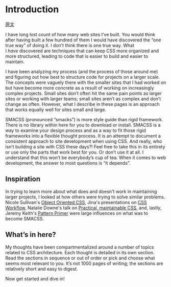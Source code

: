 # Introduction

[原文](https://smacss.com/book/)

I have long lost count of how many web sites I’ve built. You would think after having built a few hundred of them I would have discovered the “one true way” of doing it. I don’t think there is one true way. What I *have* discovered are techniques that can keep CSS more organized and more structured, leading to code that is easier to build and easier to maintain.

I have been analyzing my process (and the process of those around me) and figuring out how best to structure code for projects on a larger scale. The concepts were vaguely there with the smaller sites that I had worked on but have become more concrete as a result of working on increasingly complex projects. Small sites don’t often hit the same pain points as larger sites or working with larger teams; small sites aren’t as complex and don’t change as often. However, what I describe in these pages is an approach that works equally well for sites small and large.

SMACSS (pronounced “smacks”) is more style guide than rigid framework. There is no library within here for you to download or install. SMACSS is a way to examine your design process and as a way to fit those rigid frameworks into a flexible thought process. It is an attempt to document a consistent approach to site development when using CSS. And really, who isn’t building a site with CSS these days?! Feel free to take this in its entirety or use only the parts that work best for you. Or don’t use it at all. I understand that this won’t be everybody’s cup of tea. When it comes to web development, the answer to most questions is “it depends”.

## Inspiration

In trying to learn more about what does and doesn't work in maintaining larger projects, I looked at how others were trying to solve similar problems. Nicole Sullivan's [Object Oriented CSS](http://oocss.org/), Jina's presentations on [CSS Workflow](https://vimeo.com/15982903), Natalie Downe's talk on [Practical, maintainable CSS](http://blog.natbat.net/post/46613977728/practical-maintainable-css), and, lastly, Jeremy Keith's [Pattern Primer](https://adactio.com/journal/5028) were large influences on what was to become SMACSS.

## What’s in here?

My thoughts have been compartmentalized around a number of topics related to CSS architecture. Each thought is detailed in its own section. Read the sections in sequence or out of order or pick and choose what seems most relevant to you. It’s not 1000 pages of writing; the sections are relatively short and easy to digest.

Now get started and dive in!

